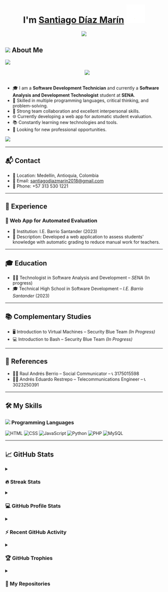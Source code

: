 
<h1 align="center">I'm <a href="https://github.com/SantiagoDiazMarin">Santiago Díaz Marín</a>
<img src="https://github.com/Kathryn-Jie/Kathryn-Jie/blob/main/wave.gif" width="60px"/></h1>

<p align="center">
  <a href="https://github.com/SantiagoDiazMarin">
    <img src="https://readme-typing-svg.herokuapp.com?lines=Software+Development+Technician;Full+Stack+Web+Student;Backend+Developer;Always+learning+new+things;Tech+Enthusiast&center=true&width=380&height=45">
  </a>
</p>

## <picture><img src="https://github.com/7oSkaaa/7oSkaaa/blob/main/Images/about_me.gif?raw=true" width="50px"></picture> About Me

<a href="#"><img src="https://user-images.githubusercontent.com/73097560/115834477-dbab4500-a447-11eb-908a-139a6edaec5c.gif"></a>

<picture>
  <img align="right" src="https://github.com/7oSkaaa/7oSkaaa/blob/main/Images/Right_Side.gif?raw=true" width="250px">
</picture>

<br><br>

- 🎓 I am a **Software Development Technician** and currently a **Software Analysis and Development Technologist** student at **SENA**.
- 🧠 Skilled in multiple programming languages, critical thinking, and problem-solving.
- 🤝 Strong team collaboration and excellent interpersonal skills.
- 🌐 Currently developing a web app for automatic student evaluation.
- 📚 Constantly learning new technologies and tools.
- 🚀 Looking for new professional opportunities.

<a href="#"><img src="https://user-images.githubusercontent.com/73097560/115834477-dbab4500-a447-11eb-908a-139a6edaec5c.gif"></a>

---

## 📬 Contact

- 📍 Location: Medellín, Antioquia, Colombia
- 📧 Email: santiagodiazmarin2018@gmail.com
- 📱 Phone: +57 313 530 1221

---

## 💼 Experience

### 📘 Web App for Automated Evaluation
- 🏫 Institution: I.E. Barrio Santander (2023)
- 📝 Description: Developed a web application to assess students' knowledge with automatic grading to reduce manual work for teachers.

---

## 🎓 Education

- 🧑‍🎓 Technologist in Software Analysis and Development – *SENA* (In progress)
- 🎓 Technical High School in Software Development – *I.E. Barrio Santander* (2023)

---

## 📚 Complementary Studies

- 🖥️ Introduction to Virtual Machines – Security Blue Team *(In Progress)*
- 💻 Introduction to Bash – Security Blue Team *(In Progress)*

---

## 📇 References

- 🧔‍♂️ Raul Andrés Berrio – Social Communicator – 📞 3175015598
- 👨‍💼 Andrés Eduardo Restrepo – Telecommunications Engineer – 📞 3023250391

---

## 🛠️ My Skills

### <picture><img src="https://github.com/7oSkaaa/7oSkaaa/blob/main/Images/Programming_Languages.gif?raw=true" width="50px"></picture> Programming Languages

![HTML](https://img.shields.io/badge/-HTML5-E34F26?style=flat&logo=html5&logoColor=white)
![CSS](https://img.shields.io/badge/-CSS3-1572B6?style=flat&logo=css3)
![JavaScript](https://img.shields.io/badge/-JavaScript-F7DF1E?style=flat&logo=javascript&logoColor=black)
![Python](https://img.shields.io/badge/-Python-3776AB?style=flat&logo=python&logoColor=white)
![PHP](https://img.shields.io/badge/-PHP-777BB4?style=flat&logo=php&logoColor=white)
![MySQL](https://img.shields.io/badge/-MySQL-4479A1?style=flat&logo=mysql&logoColor=white)

---

## 📈 GitHub Stats

<details><summary><h3>🔥 Streak Stats</h3></summary>
<p align="center"><img src="https://github-readme-streak-stats.herokuapp.com/?user=SantiagoDiazMarin&theme=tokyonight_duo" /></p>
</details>

<details><summary><h3>💻 GitHub Profile Stats</h3></summary>
<p align="center">
  <img src="https://github-readme-stats.vercel.app/api?username=SantiagoDiazMarin&show_icons=true&count_private=true&locale=en&theme=tokyonight&layout=compact" height="230px"/>
  <img src="https://github-readme-stats.vercel.app/api/top-langs?username=SantiagoDiazMarin&langs_count=10&show_icons=true&locale=en&theme=tokyonight" height="230px"/>
</p>
</details>

<details><summary><h3>⚡ Recent GitHub Activity</h3></summary>
<p align="center">
  <img src="https://github-readme-activity-graph.cyclic.app/graph?username=SantiagoDiazMarin&theme=github" />
</p>
</details>

<details><summary><h3>🏆 GitHub Trophies</h3></summary>
<p align="center">
  <img src="https://github-profile-trophy.vercel.app/?username=SantiagoDiazMarin&layout=compact&theme=tokyonight&column=4&margin-w=15&margin-h=15" />
</p>
</details>

<details><summary><h3>📁 My Repositories</h3></summary>
<p align="center">
  <img src="https://github-readme-stats.vercel.app/api/pin/?username=SantiagoDiazMarin&repo=project-example&theme=tokyonight" />
</p>
</details>
